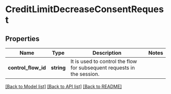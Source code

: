 # CreditLimitDecreaseConsentRequest

## Properties
Name | Type | Description | Notes
------------ | ------------- | ------------- | -------------
**control_flow_id** | **string** | It is used to control the flow for subsequent requests in the session. | 

[[Back to Model list]](../../README.md#documentation-for-models) [[Back to API list]](../../README.md#documentation-for-api-endpoints) [[Back to README]](../../README.md)

